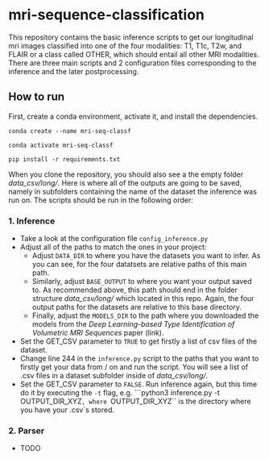 # mri-sequence-classification
This repository contains the basic inference scripts to get our longitudinal mri images classified into one of the four modalities: T1, T1c, T2w, and FLAIR or a class called OTHER, which should entail all other MRI modalities. There are three main scripts and 2 configuration files corresponding to the inference and the later postprocessing.

## How to run
First, create a conda environment, activate it, and install the dependencies.

```
conda create --name mri-seq-classf

conda activate mri-seq-classf

pip install -r requirements.txt
```

When you clone the repository, you should also see a the empty folder _data_csv/long/_. Here is where all of the outputs are going to be saved, namely in subfolders containing the name of the dataset the inference was run on. The scripts should be run in the following order:

### 1. Inference
- Take a look at the configuration file ``config_inference.py``
- Adjust all of the paths to match the ones in your project:
  - Adjust  ``DATA_DIR`` to where you have the datasets you want to infer. As you can see, for the four datatsets are relative paths of this main path.
  - Similarly, adjust ``BASE_OUTPUT`` to where you want your output saved to. As recommended above, this path should end in the folder structure _data_csv/long/_ which located in this repo. Again, the four output paths for the datasets are relative to this base directory.
  - Finally, adjust the ``MODELS_DIR`` to the path where you downloaded the models from the _Deep Learning-based Type Identification of Volumetric MRI Sequences_ paper (link).
- Set the GET_CSV parameter to ``TRUE`` to get firstly a list of csv files of the dataset.
- Change line 244  in the ``inference.py`` script to the paths that you want to firstly get your data from / on and run the script. You will see a list of .csv files in a dataset subfolder inside of _data_csv/long/_.
-  Set the GET_CSV parameter to ``FALSE``. Run inference again, but this time do it by executing the ``-t`` flag, e.g. ```python3 inference.py -t OUTPUT_DIR_XYZ``, where ``OUTPUT_DIR_XYZ`` is the directory where you have your .csv´s stored.

### 2. Parser
- TODO
